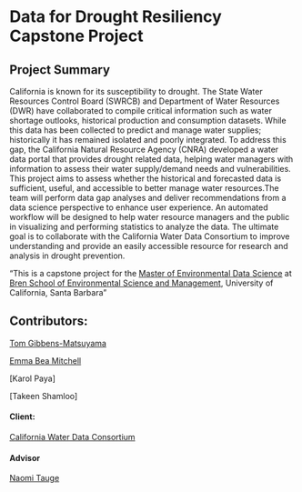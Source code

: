 # Data for Drought Resiliency Capstone Project


## Project Summary
California is known for its susceptibility to drought. The State Water Resources Control Board (SWRCB) and Department of Water Resources (DWR) have collaborated to compile critical information such as water shortage outlooks, historical production and consumption datasets. While this data has been collected to predict and manage water supplies; historically it has remained isolated and poorly integrated. To address this gap, the California Natural Resource Agency (CNRA) developed a water data portal that provides drought related data, helping water managers with information to assess their water supply/demand needs and vulnerabilities.
This project aims to assess whether the historical and forecasted data is sufficient, useful, and accessible to better manage water resources.The team will perform data gap analyses and deliver recommendations from a data science perspective to enhance user experience. An automated workflow will be designed to help water resource managers and the public in visualizing and performing statistics to analyze the data. The ultimate goal is to collaborate with the California Water Data Consortium to improve understanding and provide an easily accessible resource for research and analysis in drought prevention.

“This is a capstone project for the [Master of Environmental Data Science](https://bren.ucsb.edu/masters-programs/master-environmental-data-science) at [Bren School of Environmental Science and Management](https://bren.ucsb.edu/), University of California, Santa Barbara”

## Contributors:
[Tom Gibbens-Matsuyama](https://tommats00.github.io/)

[Emma Bea Mitchell](https://emmabeamitchell.github.io/)

[Karol Paya]

[Takeen Shamloo]

#### Client:
[California Water Data Consortium](https://cawaterdata.org/)

#### Advisor
[Naomi Tauge](https://bren.ucsb.edu/people/christina-tague)
